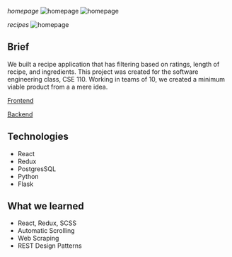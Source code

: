 *homepage*
![homepage](https://i.imgur.com/xZk3EVN.png)
![homepage](https://i.imgur.com/8mGwNxC.jpg)

*recipes*
![homepage](https://i.imgur.com/R7y0kbA.jpg)

## Brief

We built a recipe application that has filtering based on ratings, length of recipe, and ingredients. This project was created for the software engineering class, CSE 110. Working in teams of 10, we created a minimum viable product from a a mere idea. 

[Frontend](https://github.com/SWE110/web)

[Backend](https://github.com/SWE110/service)

## Technologies

* React
* Redux
* PostgresSQL
* Python
* Flask

## What we learned

* React, Redux, SCSS
* Automatic Scrolling
* Web Scraping
* REST Design Patterns
